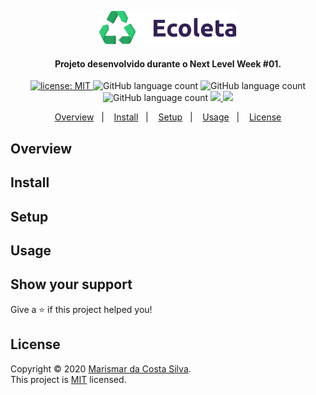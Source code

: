 <p align="center">
    <img alt="Ecoleta" title="Ecoleta" src=".github/ecoleta.svg" width="220px" />
</p>

<h4 align="center">
  Projeto desenvolvido durante o Next Level Week #01.
</h4>

<p align="center">
  <a href="https://github.com/marismarcosta/ecoleta/blob/master/LICENSE" target="_blank">
    <img alt="license: MIT" src="https://img.shields.io/badge/license-MIT-yellow.svg" />
  </a>
  <img alt="GitHub language count" src="https://img.shields.io/github/languages/top/marismarcosta/ecoleta?color=brightgreen" />
  <img alt="GitHub language count" src="https://img.shields.io/github/last-commit/marismarcosta/ecoleta?color=78866b" />
  <img alt="GitHub language count" src="https://img.shields.io/github/repo-size/marismarcosta/ecoleta?color=ffa07a" />
  <a href="https://github.com/marismarcosta">
    <img src="https://img.shields.io/badge/github-marismarcosta-7159C1?logo=GitHub"/>
  </a>
  <a href="https://www.linkedin.com/in/marismarcosta/">
    <img src="https://img.shields.io/badge/linkedin-marismarcosta-blue?logo=linkedin"/>
  </a>
</p>

<p align="center">
  <a href="#overview">Overview</a>&nbsp;&nbsp;&nbsp;|&nbsp;&nbsp;&nbsp;
  <a href="#install">Install</a>&nbsp;&nbsp;&nbsp;|&nbsp;&nbsp;&nbsp;
  <a href="#setup">Setup</a>&nbsp;&nbsp;&nbsp;|&nbsp;&nbsp;&nbsp;
  <a href="#usage">Usage</a>&nbsp;&nbsp;&nbsp;|&nbsp;&nbsp;&nbsp;
  <a href="#license">License</a>
</p>

## Overview


## Install 


## Setup


## Usage


## Show your support

Give a ⭐️ if this project helped you!

## License 

Copyright © 2020 [Marismar da Costa Silva](https://github.com/marismarcosta).<br />
This project is [MIT](https://github.com/marismarcosta/wireless-network/blob/master/LICENSE) licensed.
